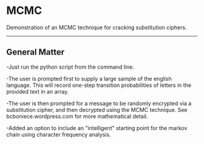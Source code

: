 # MCMC
Demonstration of an MCMC technique for cracking substitution ciphers.

--------------
General Matter
--------------

-Just run the python script from the command line.

-The user is prompted first to supply a large sample of the english language.  This will record
one-step transition probabilities of letters in the provided text in an array.

-The user is then prompted for a message to be randomly encrypted via a substitution cipher,
and then decrypted using the MCMC technique.  See bcboniece.wordpress.com for more mathematical detail.

-Added an option to include an "intelligent" starting point for the markov chain using character
frequency analysis.
